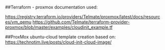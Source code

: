 ##Terraform - proxmox documentation used:

https://registry.terraform.io/providers/Telmate/proxmox/latest/docs/resources/vm_qemu
https://github.com/Telmate/terraform-provider-proxmox/blob/master/examples/cloudinit_example.tf

##ProxMox ubuntu-cloud template creation based on:
https://technotim.live/posts/cloud-init-cloud-image/


